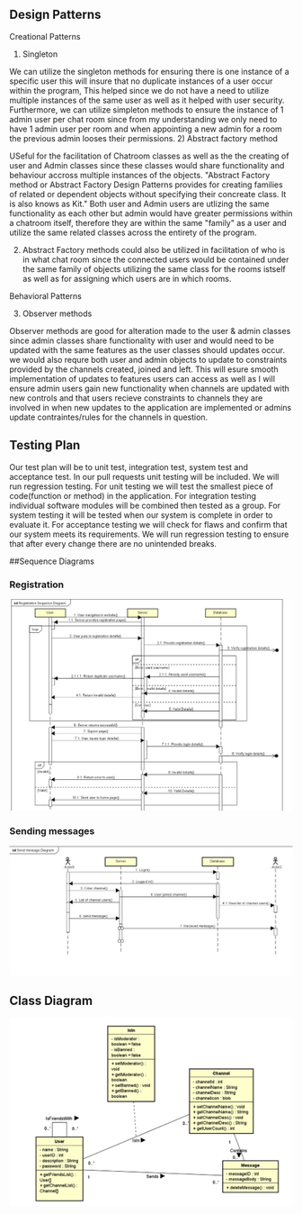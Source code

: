 ## Design Patterns
Creational Patterns

1) Singleton

We can utilize the singleton methods for ensuring there is one instance of a specific user this will insure that no duplicate instances of a user occur within the program, This helped since we do not 
have a need to utilize multiple instances of the same user as well as it helped with user security. Furthermore, we can utilize simpleton methods to ensure the instance of 1 admin user per chat room 
since from my understanding we only need to have 1 admin user per room and when appointing a new admin for a room the previous admin looses their permissions.
2) Abstract factory method

USeful for the facilitation of Chatroom classes as well as the the creating of user and Admin classes since these classes would share functionality and behaviour accross multiple instances of the objects.
"Abstract Factory method or Abstract Factory Design Patterns provides for creating families of related or dependent objects without specifying their concreate class. It is also knows as Kit." 
Both user and Admin users are utlizing the same functionality as each other but admin would have greater permissions within a chatroom itself, therefore they are within the same "family" as a user and 
utilize the same related classes across the entirety of the program.

2) Abstract Factory methods could also be utilized in facilitation of who is in what chat room since the connected users would be contained under the same family of objects utilizing the same class 
for the rooms istself as well as for assigning which users are in which rooms.



 Behavioral Patterns 

3) Observer methods

Observer methods are good for alteration made to the user & admin classes since admin classes share functionality with user and would need to be updated with the same features as the user classes
should updates occur. we would also requre both user and admin objects to update to constraints provided by the channels created, joined and left. This will esure smooth implementation of updates to 
features users can access as well as I will ensure admin users gain new functionality when channels are updated with new controls and that users recieve constraints to channels they are involved in
when new updates to the application are implemented or admins update contraintes/rules for the channels in question.


## Testing Plan 

Our test plan will be to unit test, integration test, system test and acceptance test.
In our pull requests unit testing will be included. We will run regression testing.
For unit testing we will test the smallest piece of code(function or method) in the application.
For integration testing individual software modules will be combined then tested as a group.
For system testing it will be tested when our system is complete in order to evaluate it.
For acceptance testing we will check for flaws and confirm that our system meets its requirements.
We will run regression testing to ensure that after every change there are no unintended breaks.

##Sequence Diagrams 
### Registration
![Registration Sequence Diagram](M3/RegisterSequenceDiagram.png)

### Sending messages
![Sending Message Sequence Diagram](M3/SendMessageDiagram.jpg)

## Class Diagram
![Mango Chat Class Diagram](M3/MangoClassDiag.png)
